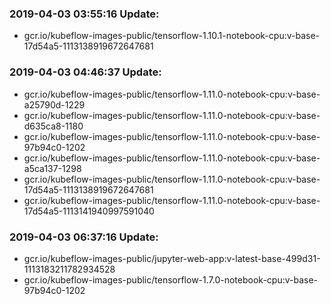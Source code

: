 ### 2019-04-03 03:55:16 Update:

- gcr.io/kubeflow-images-public/tensorflow-1.10.1-notebook-cpu:v-base-17d54a5-1113138919672647681
### 2019-04-03 04:46:37 Update:

- gcr.io/kubeflow-images-public/tensorflow-1.11.0-notebook-cpu:v-base-a25790d-1229
- gcr.io/kubeflow-images-public/tensorflow-1.11.0-notebook-cpu:v-base-d635ca8-1180
- gcr.io/kubeflow-images-public/tensorflow-1.11.0-notebook-cpu:v-base-97b94c0-1202
- gcr.io/kubeflow-images-public/tensorflow-1.11.0-notebook-cpu:v-base-a5ca137-1298
- gcr.io/kubeflow-images-public/tensorflow-1.11.0-notebook-cpu:v-base-17d54a5-1113138919672647681
- gcr.io/kubeflow-images-public/tensorflow-1.11.0-notebook-cpu:v-base-17d54a5-1113141940997591040
### 2019-04-03 06:37:16 Update:

- gcr.io/kubeflow-images-public/jupyter-web-app:v-latest-base-499d31-1113183211782934528
- gcr.io/kubeflow-images-public/tensorflow-1.7.0-notebook-cpu:v-base-97b94c0-1202
